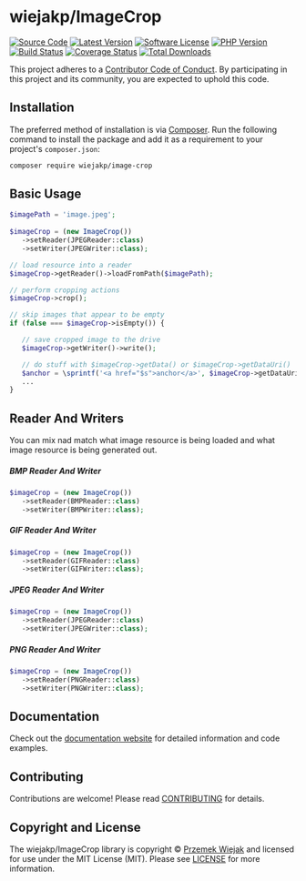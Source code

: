 # wiejakp/ImageCrop

[![Source Code][badge-source]][source]
[![Latest Version][badge-release]][packagist]
[![Software License][badge-license]][license]
[![PHP Version][badge-php]][php]
[![Build Status][badge-build]][build]
[![Coverage Status][badge-coverage]][coverage]
[![Total Downloads][badge-downloads]][downloads]


This project adheres to a [Contributor Code of Conduct][conduct]. By
participating in this project and its community, you are expected to uphold this
code.


## Installation

The preferred method of installation is via [Composer][composer]. Run the following
command to install the package and add it as a requirement to your project's
`composer.json`:

```bash
composer require wiejakp/image-crop
```


## Basic Usage

```php        
$imagePath = 'image.jpeg';
  
$imageCrop = (new ImageCrop())
   ->setReader(JPEGReader::class)
   ->setWriter(JPEGWriter::class);

// load resource into a reader
$imageCrop->getReader()->loadFromPath($imagePath);

// perform cropping actions
$imageCrop->crop();

// skip images that appear to be empty
if (false === $imageCrop->isEmpty()) {

   // save cropped image to the drive
   $imageCrop->getWriter()->write();

   // do stuff with $imageCrop->getData() or $imageCrop->getDataUri()
   $anchor = \sprintf('<a href="$s">anchor</a>', $imageCrop->getDataUri());
   ...
}
```


## Reader And Writers

You can mix nad match what image resource is being loaded and what image resource is being generated out.

##### BMP Reader And Writer 

```php        
$imageCrop = (new ImageCrop())
   ->setReader(BMPReader::class)
   ->setWriter(BMPWriter::class);
```

##### GIF Reader And Writer 

```php        
$imageCrop = (new ImageCrop())
   ->setReader(GIFReader::class)
   ->setWriter(GIFWriter::class);
```

##### JPEG Reader And Writer 

```php        
$imageCrop = (new ImageCrop())
   ->setReader(JPEGReader::class)
   ->setWriter(JPEGWriter::class);
```

##### PNG Reader And Writer 

```php        
$imageCrop = (new ImageCrop())
   ->setReader(PNGReader::class)
   ->setWriter(PNGWriter::class);
```

## Documentation

Check out the [documentation website][documentation] for detailed information
and code examples.


## Contributing

Contributions are welcome! Please read [CONTRIBUTING][] for details.


## Copyright and License

The wiejakp/ImageCrop library is copyright © [Przemek Wiejak](https://www.wiejak.app)
and licensed for use under the MIT License (MIT). Please see [LICENSE][] for
more information.


[conduct]: https://github.com/wiejakp/ImageCrop/blob/master/.github/CODE_OF_CONDUCT.md
[composer]: https://getcomposer.org/
[documentation]: https://wiejakp.github.io/ImageCrop/
[contributing]: https://github.com/wiejakp/ImageCrop/blob/master/.github/CONTRIBUTING.md

[badge-source]: https://img.shields.io/badge/source-wiejakp%2Fimage--crop-brightgreen
[badge-release]: https://img.shields.io/packagist/v/wiejakp/image-crop.svg?style=flat-square&label=release
[badge-license]: https://img.shields.io/packagist/l/wiejakp/image-crop.svg?style=flat-square
[badge-php]: https://img.shields.io/packagist/php-v/wiejakp/image-crop.svg?style=flat-square
[badge-build]: https://img.shields.io/travis/wiejakp/imagecrop?style=flat-square
[badge-coverage]: https://img.shields.io/coveralls/github/wiejakp/ImageCrop
[badge-downloads]: https://img.shields.io/packagist/dt/wiejakp/image-crop.svg?style=flat-square&colorB=mediumvioletred

[source]: https://github.com/wiejakp/ImageCrop
[packagist]: https://packagist.org/packages/wiejakp/ImageCrop
[license]: https://github.com/wiejakp/ImageCrop/blob/master/LICENSE
[php]: https://php.net
[build]: https://travis-ci.org/wiejakp/ImageCrop
[coverage]: https://coveralls.io/github/wiejakp/ImageCrop?branch=master
[downloads]: https://packagist.org/packages/wiejakp/image-crop